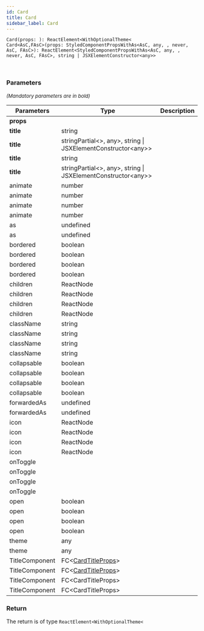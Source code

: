 ```yaml
---
id: Card
title: Card
sidebar_label: Card
---
```


```tsx
Card(props: ): ReactElement<WithOptionalTheme<
Card<AsC,FAsC>(props: StyledComponentPropsWithAs<AsC, any, , never, AsC, FAsC>): ReactElement<StyledComponentPropsWithAs<AsC, any, , never, AsC, FAsC>, string | JSXElementConstructor<any>>
```
<br/>



### Parameters

<font size="2"><i>(Mandatory parameters are in bold)</i></font>

| Parameters | Type | Description |
| --------- | ---- | ----------- |
| **props** |  |  |
| **title** | string |  |
| **title** | stringPartial<\>, any\>, string \| JSXElementConstructor<any\>\> |  |
| **title** | string |  |
| **title** | stringPartial<\>, any\>, string \| JSXElementConstructor<any\>\> |  |
| animate | number |  |
| animate | number |  |
| animate | number |  |
| animate | number |  |
| as | undefined |  |
| as | undefined |  |
| bordered | boolean |  |
| bordered | boolean |  |
| bordered | boolean |  |
| bordered | boolean |  |
| children | ReactNode |  |
| children | ReactNode |  |
| children | ReactNode |  |
| children | ReactNode |  |
| className | string |  |
| className | string |  |
| className | string |  |
| className | string |  |
| collapsable | boolean |  |
| collapsable | boolean |  |
| collapsable | boolean |  |
| collapsable | boolean |  |
| forwardedAs | undefined |  |
| forwardedAs | undefined |  |
| icon | ReactNode |  |
| icon | ReactNode |  |
| icon | ReactNode |  |
| icon | ReactNode |  |
| onToggle |  |  |
| onToggle |  |  |
| onToggle |  |  |
| onToggle |  |  |
| open | boolean |  |
| open | boolean |  |
| open | boolean |  |
| open | boolean |  |
| theme | any |  |
| theme | any |  |
| TitleComponent | FC<[CardTitleProps](/api2/types/CardTitleProps.md)\> |  |
| TitleComponent | FC<[CardTitleProps](/api2/types/CardTitleProps.md)\> |  |
| TitleComponent | FC<CardTitleProps\> |  |
| TitleComponent | FC<CardTitleProps\> |  |


### Return



The return is of type <code>ReactElement<WithOptionalTheme<</code>